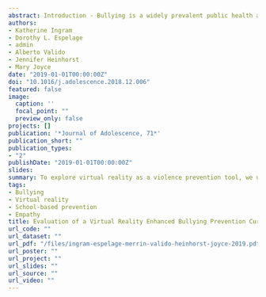 ```yaml
---
abstract: Introduction - Bullying is a widely prevalent public health and safety issue that can have serious long-term consequences for youth. Given the limited efficacy of traditional bullying prevention programs, a need exists for novel, theoretically informed, prevention programming. Construal Level Theory provides a useful framework. Methods - This study evaluated a pseudo-randomized pilot trial of a virtual reality enhanced bullying prevention program among middle school students (N = 118) in the Midwest United States. Two models were proposed. The first predicts reductions in bullying behavior (traditional bullying, cyberbullying, relational aggression) at post-test, mediated by changes in empathy in the virtual reality condition compared to the control condition. The second predicts increases in school belonging and willingness to intervene as an active bystander at post-test, mediated by changes in empathy in the virtual reality condition compared to the control condition. Results - The virtual reality condition yielded increased empathy from pre-to post-intervention compared to the control condition. Through the mediating role of empathy, changes in the de- sirable directions were also observed for traditional bullying, sense of school belonging, and willingness to intervene as an active bystander, but not for cyberbullying or relational aggression. Conclusions - The scope and practical limitations of the virtual reality trial prevented a larger scale and more rigorous evaluation; however, results justify an expanded examination of virtual reality as a youth violence prevention tool.
authors:
- Katherine Ingram
- Dorothy L. Espelage
- admin
- Alberto Valido
- Jennifer Heinhorst
- Mary Joyce
date: "2019-01-01T00:00:00Z"
doi: "10.1016/j.adolescence.2018.12.006"
featured: false
image:
  caption: ''
  focal_point: ""
  preview_only: false
projects: []
publication: '*Journal of Adolescence, 71*'
publication_short: ""
publication_types:
- "2"
publishDate: "2019-01-01T00:00:00Z"
slides: 
summary: To explore virtual reality as a violence prevention tool, we used a pseudo-randomized controlled design to pilot test the effects of a virtual reality enhanced bullying prevention program compared to the business as usual in bully prevention in two Midwestern United States middle schools.  
tags:
- Bullying
- Virtual reality 
- School-based prevention
- Empathy
title: Evaluation of a Virtual Reality Enhanced Bullying Prevention Curriculum Pilot trial
url_code: ""
url_dataset: ""
url_pdf: "/files/ingram-espelage-merrin-valido-heinhorst-joyce-2019.pdf"
url_poster: ""
url_project: ""
url_slides: ""
url_source: ""
url_video: ""
---
```

